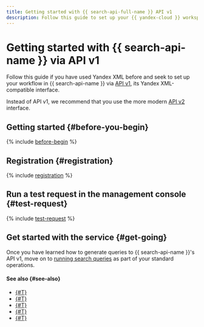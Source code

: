 ```yaml
---
title: Getting started with {{ search-api-full-name }} API v1
description: Follow this guide to set up your {{ yandex-cloud }} workspace and get started with {{ search-api-name }} using API v1.
---
```


# Getting started with {{ search-api-name }} via API v1

Follow this guide if you have used Yandex XML before and seek to set up your workflow in {{ search-api-name }} via [API v1](./concepts/index.md#api-v1), its Yandex XML-compatible interface.

Instead of API v1, we recommend that you use the more modern [API v2](./quickstart/v2.md) interface.

## Getting started {#before-you-begin}

{% include [before-begin](../_tutorials/_tutorials_includes/before-you-begin.md) %}

## Registration {#registration}

{% include [registration](../_includes/search-api/registration.md) %}

## Run a test request in the management console {#test-request}

{% include [test-request](../_includes/search-api/test-request.md) %}

## Get started with the service {#get-going}

Once you have learned how to generate queries to {{ search-api-name }}'s API v1, move on to [running search queries](./operations/searching.md) as part of your standard operations.

#### See also {#see-also}

* [{#T}](./operations/workaround.md)
* [{#T}](./operations/auth.md)
* [{#T}](./concepts/get-request.md)
* [{#T}](./concepts/post-request.md)
* [{#T}](./concepts/response.md)